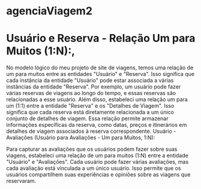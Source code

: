 # agenciaViagem2
<h1>Usuário e Reserva - Relação Um para Muitos (1:N):,</h1>

<p>No modelo lógico do meu projeto de site de viagens, temos uma relação de um para muitos entre as entidades "Usuário" e "Reserva".
Isso significa que cada instância da entidade "Usuário" pode estar associada a várias instâncias da entidade "Reserva".
Por exemplo, um usuário pode fazer várias reservas de viagens ao longo do tempo, e essas reservas são relacionadas a esse usuário.
Além disso, estabeleci uma relação um para um (1:1) entre a entidade "Reserva" e os "Detalhes de Viagem".
Isso significa que cada reserva está diretamente relacionada a um único conjunto de detalhes de viagem.
Essa relação permite armazenar informações específicas da reserva, como datas, preços e itinerários em detalhes de viagem associados à reserva correspondente.
Usuário - Avaliações (Usuário para Avaliações - Um para Muitos, 1:N):

Para capturar as avaliações que os usuários podem fazer sobre suas viagens, estabeleci uma relação de um para muitos (1:N) entre a entidade "Usuário" e "Avaliações".
Cada usuário pode fazer várias avaliações, mas cada avaliação está vinculada a um único usuário.
Isso permite que os usuários compartilhem suas experiências e opiniões sobre as viagens que reservaram.
</P>
